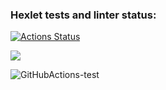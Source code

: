 ### Hexlet tests and linter status:
[![Actions Status](https://github.com/Tv1ste/python-project-lvl1/workflows/hexlet-check/badge.svg)](https://github.com/Tv1ste/python-project-lvl1/actions)

<a href="https://codeclimate.com/github/codeclimate/codeclimate/maintainability"><img src="https://api.codeclimate.com/v1/badges/a99a88d28ad37a79dbf6/maintainability" /></a>

![GitHubActions-test](https://github.com/Tv1ste/python-project-lvl1/workflows/GitHubActions-test/badge.svg)
